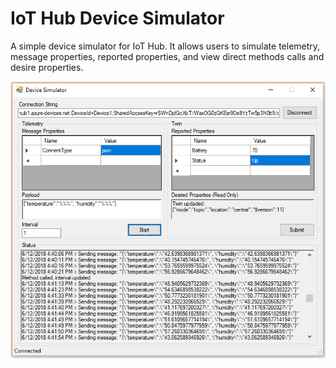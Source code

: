 # IoT Hub Device Simulator

A simple device simulator for IoT Hub. It allows users to simulate telemetry, message properties, reported properties, and view direct methods calls and desire properties.

![alt text](/images/screen.png "Screen")
